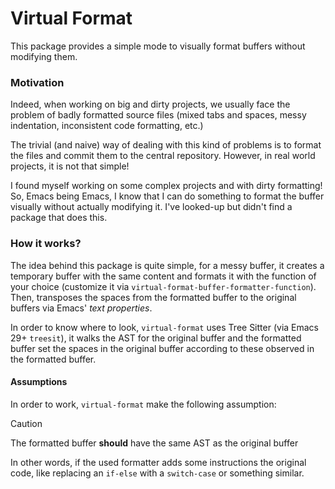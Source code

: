 Virtual Format
==

This package provides a simple mode to visually format buffers without modifying
them.


### Motivation

Indeed, when working on big and dirty projects, we usually face the problem of
badly formatted source files (mixed tabs and spaces, messy indentation,
inconsistent code formatting, etc.)

The trivial (and naive) way of dealing with this kind of problems is to format
the files and commit them to the central repository. However, in real world
projects, it is not that simple!

I found myself working on some complex projects and with dirty formatting! So,
Emacs being Emacs, I know that I can do something to format the buffer visually
without actually modifying it. I've looked-up but didn't find a package that
does this.


### How it works?

The idea behind this package is quite simple, for a messy buffer, it creates a
temporary buffer with the same content and formats it with the function of your
choice (customize it via `virtual-format-buffer-formatter-function`). Then,
transposes the spaces from the formatted buffer to the original buffers via
Emacs' _text properties_.

In order to know where to look, `virtual-format` uses Tree Sitter (via Emacs 29+
`treesit`), it walks the AST for the original buffer and the formatted buffer
set the spaces in the original buffer according to these observed in the
formatted buffer.

#### Assumptions

In order to work, `virtual-format` make the following assumption:

> [!CAUTION]
> The formatted buffer **should** have the same AST as the original buffer

In other words, if the used formatter adds some instructions the original code,
like replacing an `if-else` with a `switch-case` or something similar.

